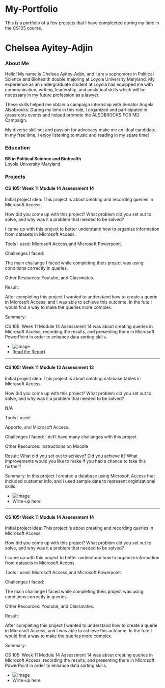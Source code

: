 # My-Portfolio
This is a portfolio of a few projects that I have compleeted during my time in the CS105 course.

# Chelsea Ayitey-Adjin

### About Me

Hello! My name is Chelsea Ayitey-Adjin, and I am a sophomore in Political Science and Biohealth double majoring at Loyola University Maryland. My experience as an undergraduate student at Loyola has equipped me with communication, writing, leadership, and analytical skills which will be necessary in my future profession as a lawyer.

These skills helped me obtain a campaign internship with Senator Angela Alsobrooks. During my time in this role, I organized and participated in grassroots events and helped promote the ALSOBROOKS FOR MD Campaign.

My diverse skill set and passion for advocacy make me an ideal candidate, in my free time, I enjoy listening to music and reading in my spare time!

### Education
**BS in Political Science and Biohealth**  
Loyola University Maryland

### Projects

#### CS 105: Week 11 Module 14 Assessment 14

Initial project idea: This project is about creating and recording queries in Microsoft Access.

How did you come up with this project? What problem did you set out to solve, and why was it a problem that needed to be solved? 

I came up with this project to better understand how to organize information from datasets in Microsoft Access.

Tools I used: Microsoft Access,and Microsoft Powerpoint.

Challenges I faced:

The main challange I faced while completing theis project was using conditions correctly in queries.

Other Resources: 
Youtube, and Classmates.

Result:

After completing this project I wanted to understand how to create a querie in Microsoft Access, and I was able to achieve this outcome. In the fute I would find a way to make the queries more complex.

Summary:

CS 105: Week 11 Module 14 Assessment 14 was about creating queries in Microsoft Access, recording the results, and presenting them in Microsoft PowerPoint in order to enhance data sorting skills.


- ![Image](link-to-image)
- [Read the Report](link-to-report)

***
#### CS 105: Week 11 Module 13 Assessment 13

Initial project idea: This project is about creating database tables in Microsoft Access.

How did you come up with this project? What problem did you set out to solve, and why was it a problem that needed to be solved? 

N/A

Tools I used: 

Apporto, and Microsoft Access.

Challenges I faced:
I did't have many challanges with this project.

Other Resources: 
Instructions on Moodle

Result:
What did you set out to achieve? Did you achieve it? What improvements would you like to make if you had a chance to take this further? 

Summary:
In this project I created a database using Microsoft Access that included customer info, and i used sample data to represent orginizational skills.

- ![Image](link-to-image)
- Write-up here

***
#### CS 105: Week 11 Module 14 Assessment 14

Initial project idea: This project is about creating and recording queries in Microsoft Access.

How did you come up with this project? What problem did you set out to solve, and why was it a problem that needed to be solved? 

I came up with this project to better understand how to organize information from datasets in Microsoft Access.

Tools I used: Microsoft Access,and Microsoft Powerpoint.

Challenges I faced:

The main challange I faced while completing theis project was using conditions correctly in queries.

Other Resources: 
Youtube, and Classmates.

Result:

After completing this project I wanted to understand how to create a querie in Microsoft Access, and I was able to achieve this outcome. In the fute I would find a way to make the queries more complex.

Summary:

CS 105: Week 11 Module 14 Assessment 14 was about creating queries in Microsoft Access, recording the results, and presenting them in Microsoft PowerPoint in order to enhance data sorting skills.


- ![Image](link-to-image)
- Write-up here
